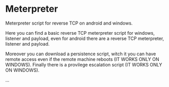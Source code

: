 # Meterpreter
Meterpreter script for reverse TCP on android and windows.

Here you can find a basic reverse TCP meterpreter script for windows, listener and payload, even for android there are a reverse TCP meterpreter, listener and payload.

Moreover you can download a persistence script, witch it you can have remote access even if the remote machine reboots (IT WORKS ONLY ON WINDOWS).
Finally there is a provilege escalation script (IT WORKS ONLY ON WINDOWS).

...